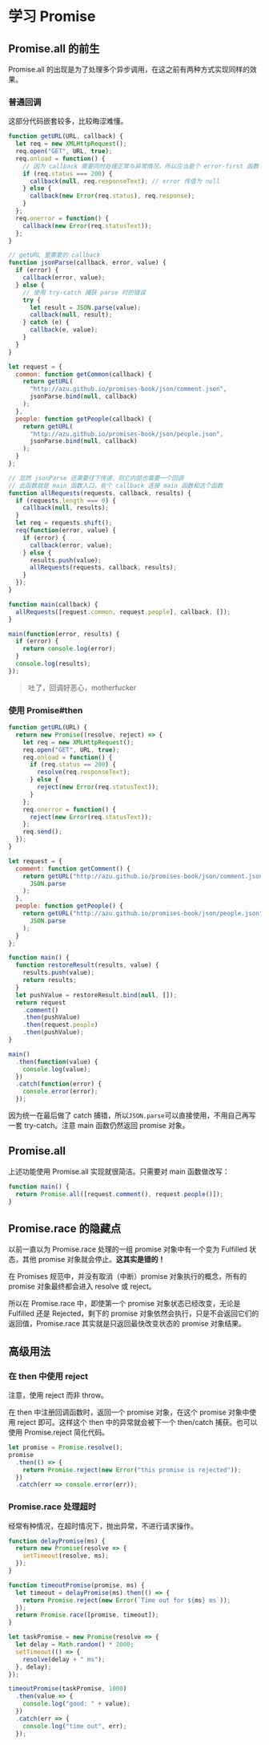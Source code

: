 # 学习 Promise

## Promise.all 的前生

Promise.all 的出现是为了处理多个异步调用，在这之前有两种方式实现同样的效果。

### 普通回调

这部分代码嵌套较多，比较晦涩难懂。

```js
function getURL(URL, callback) {
  let req = new XMLHttpRequest();
  req.open("GET", URL, true);
  req.onload = function() {
    // 因为 callback 需要同时处理正常与异常情况，所以应当是个 error-first 函数
    if (req.status === 200) {
      callback(null, req.responseText); // error 传值为 null
    } else {
      callback(new Error(req.status), req.response);
    }
  };
  req.onerror = function() {
    callback(new Error(req.statusText));
  };
}

// getURL 里需要的 callback
function jsonParse(callback, error, value) {
  if (error) {
    callback(error, value);
  } else {
    // 使用 try-catch 捕获 parse 时的错误
    try {
      let result = JSON.parse(value);
      callback(null, result);
    } catch (e) {
      callback(e, value);
    }
  }
}

let request = {
  common: function getCommon(callback) {
    return getURL(
      "http://azu.github.io/promises-book/json/comment.json",
      jsonParse.bind(null, callback)
    );
  },
  people: function getPeople(callback) {
    return getURL(
      "http://azu.github.io/promises-book/json/people.json",
      jsonParse.bind(null, callback)
    );
  }
};

// 显然 jsonParse 还需要往下传递，则它内部也需要一个回调
// 此函数就是 main 函数入口，有个 callback 连接 main 函数和这个函数
function allRequests(requests, callback, results) {
  if (requests.length === 0) {
    callback(null, results);
  }
  let req = requests.shift();
  req(function(error, value) {
    if (error) {
      callback(error, value);
    } else {
      results.push(value);
      allRequests(requests, callback, results);
    }
  });
}

function main(callback) {
  allRequests([request.common, request.people], callback, []);
}

main(function(error, results) {
  if (error) {
    return console.log(error);
  }
  console.log(results);
});
```

> 吐了，回调好恶心，motherfucker

### 使用 Promise#then

```js
function getURL(URL) {
  return new Promise((resolve, reject) => {
    let req = new XMLHttpRequest();
    req.open("GET", URL, true);
    req.onload = function() {
      if (req.status == 200) {
        resolve(req.responseText);
      } else {
        reject(new Error(req.statusText));
      }
    };
    req.onerror = function() {
      reject(new Error(req.statusText));
    };
    req.send();
  });
}

let request = {
  comment: function getComment() {
    return getURL("http://azu.github.io/promises-book/json/comment.json").then(
      JSON.parse
    );
  },
  people: function getPeople() {
    return getURL("http://azu.github.io/promises-book/json/people.json").then(
      JSON.parse
    );
  }
};

function main() {
  function restoreResult(results, value) {
    results.push(value);
    return results;
  }
  let pushValue = restoreResult.bind(null, []);
  return request
    .comment()
    .then(pushValue)
    .then(request.people)
    .then(pushValue);
}

main()
  .then(function(value) {
    console.log(value);
  })
  .catch(function(error) {
    console.error(error);
  });
```

因为统一在最后做了 catch 捕错，所以`JSON.parse`可以直接使用，不用自己再写一套 try-catch。注意 main 函数仍然返回 promise 对象。

## Promise.all

上述功能使用 Promise.all 实现就很简洁。只需要对 main 函数做改写：

```js
function main() {
  return Promise.all([request.comment(), request.people()]);
}
```

## Promise.race 的隐藏点

以前一直以为 Promise.race 处理的一组 promise 对象中有一个变为 Fulfilled 状态，其他 promise 对象就会停止。**这其实是错的！**

在 Promises 规范中，并没有取消（中断）promise 对象执行的概念，所有的 promise 对象最终都会进入 resolve 或 reject。

所以在 Promise.race 中，即使第一个 promise 对象状态已经改变，无论是 Fulfilled 还是 Rejected，剩下的 promise 对象依然会执行，只是不会返回它们的返回值，Promise.race 其实就是只返回最快改变状态的 promise 对象结果。

## 高级用法

### 在 then 中使用 reject

注意，使用 reject 而非 throw。

在 then 中注册回调函数时，返回一个 promise 对象，在这个 promise 对象中使用 reject 即可。这样这个 then 中的异常就会被下一个 then/catch 捕获。也可以使用 Promise.reject 简化代码。

```js
let promise = Promise.resolve();
promise
  .then(() => {
    return Promise.reject(new Error("this promise is rejected"));
  })
  .catch(err => console.error(err));
```

### Promise.race 处理超时

经常有种情况，在超时情况下，抛出异常，不进行请求操作。

```js
function delayPromise(ms) {
  return new Promise(resolve => {
    setTimeout(resolve, ms);
  });
}

function timeoutPromise(promise, ms) {
  let timeout = delayPromise(ms).then(() => {
    return Promise.reject(new Error(`Time out for ${ms} ms`));
  });
  return Promise.race([promise, timeout]);
}

let taskPromise = new Promise(resolve => {
  let delay = Math.random() * 2000;
  setTimeout(() => {
    resolve(delay + " ms");
  }, delay);
});

timeoutPromise(taskPromise, 1000)
  .then(value => {
    console.log("good: " + value);
  })
  .catch(err => {
    console.log("time out", err);
  });
```
